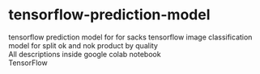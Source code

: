 # tensorflow-prediction-model
tensorflow prediction model for for sacks
tensorflow image classification model for split ok and nok product by quality  
All descriptions inside google colab notebook  
TensorFlow 
